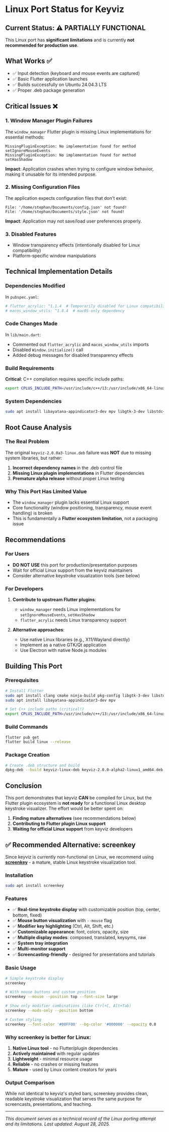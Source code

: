 # Linux Port Status for Keyviz

## Current Status: ⚠️ PARTIALLY FUNCTIONAL

This Linux port has **significant limitations** and is currently **not recommended for production use**.

## What Works ✅
- ✅ Input detection (keyboard and mouse events are captured)
- ✅ Basic Flutter application launches
- ✅ Builds successfully on Ubuntu 24.04.3 LTS
- ✅ Proper .deb package generation

## Critical Issues ❌

### 1. Window Manager Plugin Failures
The `window_manager` Flutter plugin is missing Linux implementations for essential methods:
```
MissingPluginException: No implementation found for method setIgnoreMouseEvents
MissingPluginException: No implementation found for method setHasShadow
```

**Impact**: Application crashes when trying to configure window behavior, making it unusable for its intended purpose.

### 2. Missing Configuration Files
The application expects configuration files that don't exist:
```
File: '/home/stephan/Documents/config.json' not found!
File: '/home/stephan/Documents/style.json' not found!
```

**Impact**: Application may not save/load user preferences properly.

### 3. Disabled Features
- Window transparency effects (intentionally disabled for Linux compatibility)
- Platform-specific window manipulations

## Technical Implementation Details

### Dependencies Modified
In `pubspec.yaml`:
```yaml
# flutter_acrylic: ^1.1.4  # Temporarily disabled for Linux compatibility
# macos_window_utils: ^1.8.4  # macOS-only dependency
```

### Code Changes Made
In `lib/main.dart`:
- Commented out `flutter_acrylic` and `macos_window_utils` imports
- Disabled `Window.initialize()` call
- Added debug messages for disabled transparency effects

### Build Requirements
**Critical**: C++ compilation requires specific include paths:
```bash
export CPLUS_INCLUDE_PATH=/usr/include/c++/13:/usr/include/x86_64-linux-gnu/c++/13:$CPLUS_INCLUDE_PATH
```

### System Dependencies
```bash
sudo apt install libayatana-appindicator3-dev mpv libgtk-3-dev libstdc++-12-dev
```

## Root Cause Analysis

### The Real Problem
The original `keyviz-2.0.0a3-linux.deb` failure was **NOT** due to missing system libraries, but rather:

1. **Incorrect dependency names** in the .deb control file
2. **Missing Linux plugin implementations** in Flutter dependencies
3. **Premature alpha release** without proper Linux testing

### Why This Port Has Limited Value
- The `window_manager` plugin lacks essential Linux support
- Core functionality (window positioning, transparency, mouse event handling) is broken
- This is fundamentally a **Flutter ecosystem limitation**, not a packaging issue

## Recommendations

### For Users
- **DO NOT USE** this port for production/presentation purposes
- Wait for official Linux support from the keyviz maintainers
- Consider alternative keystroke visualization tools (see below)

### For Developers
1. **Contribute to upstream Flutter plugins**:
   - `window_manager` needs Linux implementations for `setIgnoreMouseEvents`, `setHasShadow`
   - `flutter_acrylic` needs Linux transparency support

2. **Alternative approaches**:
   - Use native Linux libraries (e.g., X11/Wayland directly)
   - Implement as a native GTK/Qt application
   - Use Electron with native Node.js modules

## Building This Port

### Prerequisites
```bash
# Install Flutter
sudo apt install clang cmake ninja-build pkg-config libgtk-3-dev libstdc++-12-dev
sudo apt install libayatana-appindicator3-dev mpv

# Set C++ include paths (critical!)
export CPLUS_INCLUDE_PATH=/usr/include/c++/13:/usr/include/x86_64-linux-gnu/c++/13:$CPLUS_INCLUDE_PATH
```

### Build Commands
```bash
flutter pub get
flutter build linux --release
```

### Package Creation
```bash
# Create .deb structure and build
dpkg-deb --build keyviz-linux-deb keyviz-2.0.0-alpha2-linux1_amd64.deb
```

## Conclusion

This port demonstrates that keyviz **CAN** be compiled for Linux, but the Flutter plugin ecosystem is **not ready** for a functional Linux desktop keystroke visualizer. The effort would be better spent on:

1. **Finding mature alternatives** (see recommendations below)
2. **Contributing to Flutter plugin Linux support**
3. **Waiting for official Linux support** from keyviz developers

## ✅ Recommended Alternative: screenkey

Since keyviz is currently non-functional on Linux, we recommend using **[screenkey](https://gitlab.com/screenkey/screenkey)** - a mature, stable Linux keystroke visualization tool.

### Installation
```bash
sudo apt install screenkey
```

### Features
- ✅ **Real-time keystroke display** with customizable position (top, center, bottom, fixed)
- ✅ **Mouse button visualization** with `--mouse` flag
- ✅ **Modifier key highlighting** (Ctrl, Alt, Shift, etc.)
- ✅ **Customizable appearance**: font, colors, opacity, size
- ✅ **Multiple display modes**: composed, translated, keysyms, raw
- ✅ **System tray integration**
- ✅ **Multi-monitor support**
- ✅ **Screencasting-friendly** - designed for presentations and tutorials

### Basic Usage
```bash
# Simple keystroke display
screenkey

# With mouse buttons and custom position
screenkey --mouse --position top --font-size large

# Show only modifier combinations (like Ctrl+C, Alt+Tab)
screenkey --mods-only --position bottom

# Custom styling
screenkey --font-color '#00FF00' --bg-color '#000000' --opacity 0.8
```

### Why screenkey is better for Linux:
1. **Native Linux tool** - no Flutter/plugin dependencies
2. **Actively maintained** with regular updates
3. **Lightweight** - minimal resource usage
4. **Reliable** - no crashes or missing features
5. **Mature** - used by Linux content creators for years

### Output Comparison
While not identical to keyviz's styled bars, screenkey provides clean, readable keystroke visualization that serves the same purpose for screencasts, presentations, and teaching.

---

*This document serves as a technical record of the Linux porting attempt and its limitations. Last updated: August 28, 2025.*
